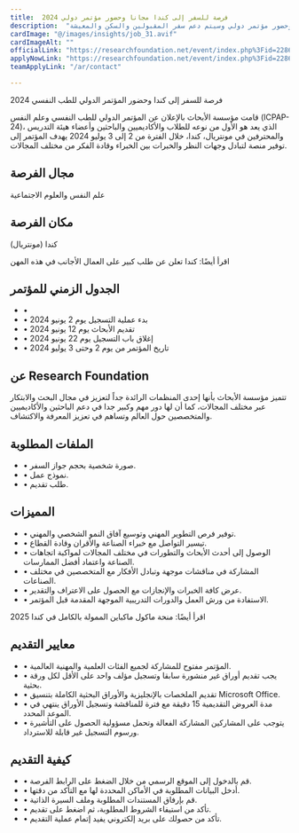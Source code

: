 ```yaml
---
title:  فرصة للسفر إلى كندا مجانا وحضور مؤتمر دولي 2024 
description:  "فرصة ذهبية للسفر إلي كندا مجانا بتمويل كامل وحضور مؤتمر دولي وسيتم دعم سفر المقبولين والسكن والمعيشة" 
cardImage: "@/images/insights/job_31.avif" 
cardImageAlt: "" 
officialLink: "https://researchfoundation.net/event/index.php%3Fid=2286442" 
applyNowLink: "https://researchfoundation.net/event/index.php%3Fid=2286442" 
teamApplyLink: "/ar/contact"

---
```


فرصة للسفر إلى كندا وحضور المؤتمر الدولي للطب النفسي 2024

قامت مؤسسة الأبحاث بالإعلان عن المؤتمر الدولي للطب النفسي وعلم النفس (ICPAP-24)، الذي يعد هو الأول من نوعه للطلاب والأكاديميين والباحثين وأعضاء هيئة التدريس والمحترفين في مونتريال، كندا، خلال الفترة من 2 إلى 3 يوليو 2024 يهدف المؤتمر إلى توفير منصة لتبادل وجهات النظر والخبرات بين الخبراء وقادة الفكر من مختلف المجالات.

## مجال الفرصة

علم النفس والعلوم الاجتماعية

## مكان الفرصة

كندا (مونتريال)

اقرأ أيضًا: كندا تعلن عن طلب كبير على العمال الأجانب في هذه المهن

## الجدول الزمني للمؤتمر

- • 
- • بدء عملية التسجيل يوم 2 يونيو 2024
- • تقديم الأبحاث يوم 12 يونيو 2024
- • إغلاق باب التسجيل يوم 22 يونيو 2024
- • تاريخ المؤتمر من يوم 2 وحتى 3 يوليو 2024

## عن Research Foundation

تتميز مؤسسة الأبحاث بأنها إحدى المنظمات الرائدة جداً لتعزيز في مجال البحث والابتكار عبر مختلف المجالات، كما أن لها دور مهم وكبير جدا في دعم الباحثين والأكاديميين والمتخصصين حول العالم وتساهم في تعزيز المعرفة والاكتشاف.

## الملفات المطلوبة

- • صورة شخصية بحجم جواز السفر.
- • نموذج عمل.
- • طلب تقديم.

## المميزات

- • توفير فرص التطوير المهني وتوسيع آفاق النمو الشخصي والمهني.
- • تيسير التواصل مع خبراء الصناعة والأقران وقادة القطاع.
- • الوصول إلى أحدث الأبحاث والتطورات في مختلف المجالات لمواكبة اتجاهات الصناعة واعتماد أفضل الممارسات.
- • المشاركة في مناقشات موجهة وتبادل الأفكار مع المتخصصين في مختلف الصناعات.
- • عرض كافة الخبرات والإنجازات مع الحصول على الاعتراف والتقدير.
- • الاستفادة من ورش العمل والدورات التدريبية الموجهة المقدمة قبل المؤتمر.

اقرأ أيضًا: منحة ماكول ماكباين الممولة بالكامل في كندا 2025

## معايير التقديم

- • المؤتمر مفتوح للمشاركة لجميع الفئات العلمية والمهنية العالمية.
- • يجب تقديم أوراق غير منشورة سابقا وتسجيل مؤلف واحد على الأقل لكل ورقة بحثية.
- • تقديم الملخصات بالإنجليزية والأوراق البحثية الكاملة بتنسيق Microsoft Office.
- • مدة العروض التقديمية 15 دقيقة مع فترة للمناقشة وتسجيل الأوراق ينتهي في الموعد المحدد.
- • يتوجب على المشاركين المشاركة الفعالة وتحمل مسؤولية الحصول على التأشيرة ورسوم التسجيل غير قابلة للاسترداد.

## كيفية التقديم

- • قم بالدخول إلى الموقع الرسمي من خلال الضغط على الرابط الفرصة.
- • أدخل البيانات المطلوبة في الأماكن المحددة لها مع التأكد من دقتها.
- • قم بإرفاق المستندات المطلوبة وملف السيرة الذاتية.
- • تأكد من استيفاء الشروط المطلوبة، ثم اضغط على تقديم.
- • تأكد من حصولك على بريد إلكتروني يفيد إتمام عملية التقديم.

